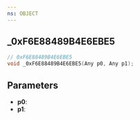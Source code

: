 ```yaml
---
ns: OBJECT
---
```

## _0xF6E88489B4E6EBE5

```c
// 0xF6E88489B4E6EBE5
void _0xF6E88489B4E6EBE5(Any p0, Any p1);
```

## Parameters
* **p0**:
* **p1**:
